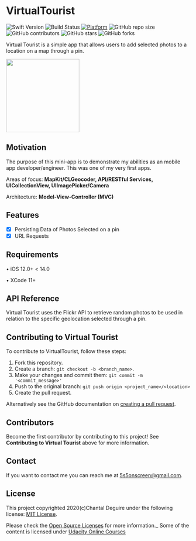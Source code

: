 # VirtualTourist

![Swift Version](https://img.shields.io/badge/Swift-5.0-F16D39.svg?style=flat)
![Build Status](https://travis-ci.org/dwyl/learn-travis.svg?branch=master)
[![Platform](https://img.shields.io/cocoapods/p/LFAlertController.svg?style=flat)](http://cocoapods.org/pods/LFAlertController)
![GitHub repo size](https://img.shields.io/github/repo-size/MetaStar2020/VirtualTourist)
![GitHub contributors](https://img.shields.io/github/contributors/MetaStar2020/VirtualTourist)
![GitHub stars](https://img.shields.io/github/stars/MetaStar2020/VirtualTourist?style=social)
![GitHub forks](https://img.shields.io/github/forks/MetaStar2020/VirtualTourist?style=social)


Virtual Tourist is a simple app that allows users to add selected photos to a location on a map through a pin.

<p align="row">
<img src= "https://media.giphy.com/media/C0lOelDLvGPXfVDwzu/giphy.gif" width="200" >
</p>

## Motivation

The purpose of this mini-app is to demonstrate my abilities as an mobile app developer/engineer. This was one of my very first apps. 

Areas of focus: <strong> MapKit/CLGeocoder, API/RESTful Services, UICollectionView, UIImagePicker/Camera </strong>

Architecture: <strong> Model-View-Controller (MVC) </strong>

## Features

- [x] Persisting Data of Photos Selected on a pin
- [x] URL Requests

## Requirements

• iOS 12.0+ < 14.0

• XCode 11+

## API Reference

Virtual Tourist uses the Flickr API to retrieve random photos to be used in relation to the specific geolocation selected through a pin.

## Contributing to Virtual Tourist
<!--- If your README is long or you have some specific process or steps you want contributors to follow, consider creating a separate CONTRIBUTING.md file--->
To contribute to VirtualTourist, follow these steps:

1. Fork this repository.
2. Create a branch: `git checkout -b <branch_name>`.
3. Make your changes and commit them: `git commit -m '<commit_message>'`
4. Push to the original branch: `git push origin <project_name>/<location>`
5. Create the pull request.

Alternatively see the GitHub documentation on [creating a pull request](https://help.github.com/en/github/collaborating-with-issues-and-pull-requests/creating-a-pull-request).

## Contributors

Become the first contributor by contributing to this project! See <strong>Contributing to Virtual Tourist</strong> above for more information. 

## Contact

If you want to contact me you can reach me at <5s5onscreen@gmail.com>.

## License
<!--- If you're not sure which open license to use see https://choosealicense.com/--->

This project copyrighted 2020(c)Chantal Deguire under the following license: [MIT License](<https://choosealicense.com/licenses/mit/>).

Please check the [Open Source Licenses](https://choosealicense.com/) for more information._ Some of the content is licensed under [Udacity Online Courses](https://www.udacity.com)




